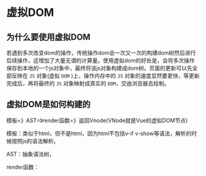# 虚拟DOM

## 为什么要使用虚拟DOM

若遇到多次改变dom的操作，传统操作dom会一次又一次的构建dom树然后进行后续操作，这增加了大量无谓的计算量。使用虚拟dom的好处是，会将多次操作保存到本地的一个js对象中，最终将该js对象构建成dom树。页面的更新可以先全部反映在 `JS` 对象(虚拟 `DOM` )上，操作内存中的 `JS` 对象的速度显然要更快，等更新完成后，再将最终的 `JS` 对象映射成真实的 `DOM`，交由浏览器去绘制。



## 虚拟DOM是如何构建的

模板=》AST=》render函数=》返回Vnode(VNode就是Vue的虚拟DOM节点)

模板：类似于html，但不是html，因为html不包括v-if v-show等语法，解析的时候按照js的语法解析。

AST：抽象语法树，

render函数：